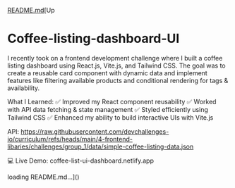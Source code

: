 [README.md](https://github.com/user-attachments/files/19395364/README.md)[Up
# Coffee-listing-dashboard-UI

I recently took on a frontend development challenge where I built a coffee listing dashboard using React.js, Vite.js, and Tailwind CSS. The goal was to create a reusable card component with dynamic data and implement features like filtering available products and conditional rendering for tags & availability.

What I Learned:
✅ Improved my React component reusability
✅ Worked with API data fetching & state management
✅ Styled efficiently using Tailwind CSS
✅ Enhanced my ability to build interactive UIs with Vite.js

API: https://raw.githubusercontent.com/devchallenges-io/curriculum/refs/heads/main/4-frontend-libaries/challenges/group_1/data/simple-coffee-listing-data.json


💻 Live Demo: coffee-list-ui-dashboard.netlify.app

loading README.md…]()
